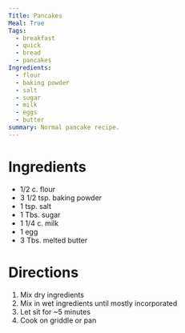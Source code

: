 ```yaml
---
Title: Pancakes
Meal: True
Tags:
  - breakfast
  - quick
  - bread
  - pancakes
Ingredients:
  - flour
  - baking powder
  - salt
  - sugar
  - milk
  - eggs
  - butter
summary: Normal pancake recipe.
---
```


# Ingredients
- 1/2 c. flour
- 3 1/2 tsp. baking powder
- 1 tsp. salt
- 1 Tbs. sugar
- 1 1/4 c. milk
- 1 egg
- 3 Tbs. melted butter

# Directions
1. Mix dry ingredients
2. Mix in wet ingredients until mostly incorporated
3. Let sit for ~5 minutes
4. Cook on griddle or pan
